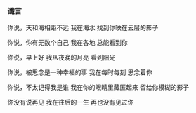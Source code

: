 ### 谶言
你说，天和海相距不远
我在海水
找到你映在云层的影子

你说，你有无数个自己
我在各地
总能看到你

你说，早上好
我从夜晚的月亮
看到阳光

你说，被思念是一种幸福的事
我在每时每刻
思念着你

你说，不太记得我是谁
我在你的眼睛里藏匿起来
留给你模糊的影子

你没有说再见
我在往后的一生
再也没有见过你

